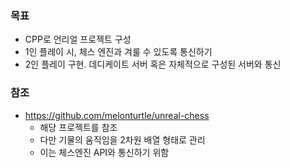 ### 목표
- CPP로 언리얼 프로젝트 구성
- 1인 플레이 시, 체스 엔진과 겨룰 수 있도록 통신하기
- 2인 플레이 구현. 데디케이트 서버 혹은 자체적으로 구성된 서버와 통신 

### 참조
- https://github.com/melonturtle/unreal-chess
  - 해당 프로젝트를 참조
  - 다만 기물의 움직임을 2차원 배열 형태로 관리
  - 이는 체스엔진 API와 통신하기 위함
